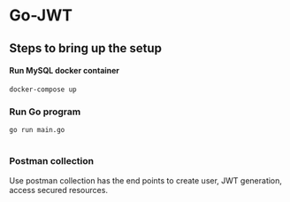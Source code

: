# Go-JWT
## Steps to bring up the setup

#### Run MySQL docker container
 ```docker-compose up```

### Run Go program
```go run main.go```
#
### Postman collection
Use postman collection has the end points to create user, JWT generation, access secured resources.
